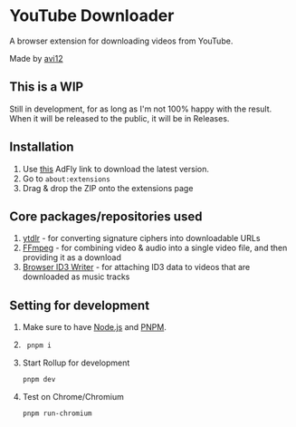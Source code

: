 # YouTube Downloader
A browser extension for downloading videos from YouTube.

Made by [avi12](https://avi12.com)

## This is a WIP
Still  in development, for as long as I'm not 100% happy with the result.  
When it will be released to the public, it will be in Releases.

## Installation
1. Use [this]() AdFly link to download the latest version.
2. Go to `about:extensions`
3. Drag & drop the ZIP onto the extensions page

## Core packages/repositories used
1. [ytdlr](https://github.com/bakapear/ytdlr) - for converting signature ciphers into downloadable URLs
1. [FFmpeg](https://github.com/ffmpegwasm/ffmpeg.wasm) - for combining video & audio into a single video file, and then providing it as a download
1. [Browser ID3 Writer](https://github.com/egoroof/browser-id3-writer) - for attaching ID3 data to videos that are downloaded as music tracks

## Setting for development
1. Make sure to have [Node.js](https://nodejs.org) and [PNPM](https://pnpm.js.org/en/installation).  
1. ```bash
    pnpm i
    ```
1. Start Rollup for development
    ```bash
    pnpm dev
    ```
1. Test on Chrome/Chromium
    ```bash
   pnpm run-chromium 
   ```
